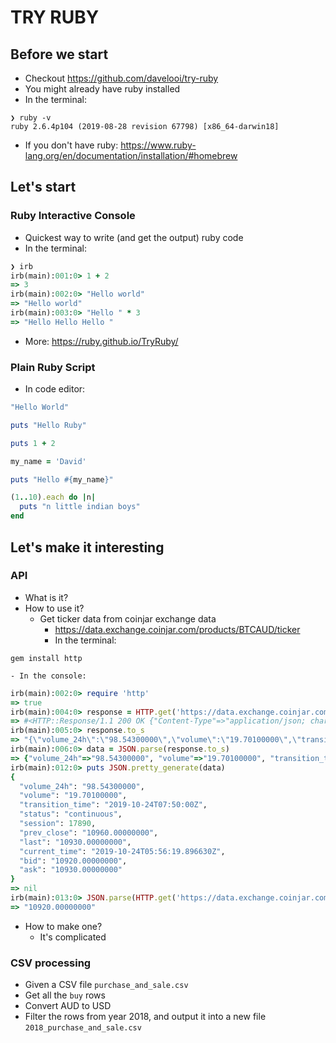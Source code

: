 # TRY RUBY

## Before we start
- Checkout https://github.com/davelooi/try-ruby
- You might already have ruby installed
- In the terminal:
```
❯ ruby -v
ruby 2.6.4p104 (2019-08-28 revision 67798) [x86_64-darwin18]
```

- If you don't have ruby: https://www.ruby-lang.org/en/documentation/installation/#homebrew

## Let's start

### Ruby Interactive Console
- Quickest way to write (and get the output) ruby code
- In the terminal:
```ruby
❯ irb
irb(main):001:0> 1 + 2
=> 3
irb(main):002:0> "Hello world"
=> "Hello world"
irb(main):003:0> "Hello " * 3
=> "Hello Hello Hello "
```

- More: https://ruby.github.io/TryRuby/

### Plain Ruby Script
- In code editor:
```ruby
"Hello World"

puts "Hello Ruby"

puts 1 + 2

my_name = 'David'

puts "Hello #{my_name}"

(1..10).each do |n|
  puts "n little indian boys"
end
```

## Let's make it interesting

### API
- What is it?
- How to use it?
  - Get ticker data from coinjar exchange data
	- https://data.exchange.coinjar.com/products/BTCAUD/ticker
	- In the terminal:
```
gem install http
```
	- In the console:
```ruby
irb(main):002:0> require 'http'
=> true
irb(main):004:0> response = HTTP.get('https://data.exchange.coinjar.com/products/BTCAUD/ticker')
=> #<HTTP::Response/1.1 200 OK {"Content-Type"=>"application/json; charset=utf-8", "Content-Length"=>"275", "Connection"=>"close", "Date"=>"Thu, 24 Oct 2019 05:56:19 GMT", "Server"=>"Cowboy", "Cache-Control"=>"max-age=0, private, must-revalidate", "X-Request-Id"=>"FdB_nHRWZfLlxiUCGyJB", "Access-Control-Allow-Origin"=>"*", "Access-Control-Expose-Headers"=>"", "Access-Control-Allow-Credentials"=>"true", "X-Cache"=>"Miss from cloudfront", "Via"=>"1.1 d398d998fe529d4555e659e3cb967b47.cloudfront.net (CloudFront)", "X-Amz-Cf-Pop"=>"MEL50", "X-Amz-Cf-Id"=>"FZixeuvt0vw5X8gQ0K6bnrkG3DvBoZ9yyV4z983-F0y6VMOgf0pL5A=="}>
irb(main):005:0> response.to_s
=> "{\"volume_24h\":\"98.54300000\",\"volume\":\"19.70100000\",\"transition_time\":\"2019-10-24T07:50:00Z\",\"status\":\"continuous\",\"session\":17890,\"prev_close\":\"10960.00000000\",\"last\":\"10930.00000000\",\"current_time\":\"2019-10-24T05:56:19.896630Z\",\"bid\":\"10920.00000000\",\"ask\":\"10930.00000000\"}"
irb(main):006:0> data = JSON.parse(response.to_s)
=> {"volume_24h"=>"98.54300000", "volume"=>"19.70100000", "transition_time"=>"2019-10-24T07:50:00Z", "status"=>"continuous", "session"=>17890, "prev_close"=>"10960.00000000", "last"=>"10930.00000000", "current_time"=>"2019-10-24T05:56:19.896630Z", "bid"=>"10920.00000000", "ask"=>"10930.00000000"}
irb(main):012:0> puts JSON.pretty_generate(data)
{
  "volume_24h": "98.54300000",
  "volume": "19.70100000",
  "transition_time": "2019-10-24T07:50:00Z",
  "status": "continuous",
  "session": 17890,
  "prev_close": "10960.00000000",
  "last": "10930.00000000",
  "current_time": "2019-10-24T05:56:19.896630Z",
  "bid": "10920.00000000",
  "ask": "10930.00000000"
}
=> nil
irb(main):013:0> JSON.parse(HTTP.get('https://data.exchange.coinjar.com/products/BTCAUD/ticker'))['bid']
=> "10920.00000000"
```
- How to make one?
  - It's complicated

### CSV processing
- Given a CSV file `purchase_and_sale.csv`
- Get all the `buy` rows
- Convert AUD to USD
- Filter the rows from year 2018, and output it into a new file `2018_purchase_and_sale.csv`
